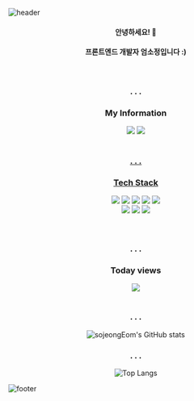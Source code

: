 ![header](https://capsule-render.vercel.app/api?type=waving&color=0:ffd2d2,100:99ccff&height=300&section=header&text=sojeongEom&fontAlignY=40&fontColor=ffffff&fontSize=70&desc=(*.☆⸜(⑉˙ᗜ˙⑉)⸝♡.*)&descAlignY=65&animation=twinkling)

<div align="center">
  <h4>안녕하세요! 👋</h4>
  <h4>프론트엔드 개발자 엄소정입니다 :) </h4>
  <br />	
  <h3>. . .</h3>
  <h3>My Information</h3>
  <a href="#"><img src="https://img.shields.io/badge/esj5029@gmail.com-EA4335?style=flat&logo=Gmail&logoColor=white"/></a>   <a href="#"><img src="https://img.shields.io/badge/dbsdktkfkd9@naver.com-03C75A?style=flat&logo=Naver&logoColor=white"/></a>  <a href="https://www.instagram.com/_dim.chae_/">
  <br />
  <br />
  <h3>. . .</h3>
  <h3>Tech Stack</h3>
  <div class="stack">
  <a href="#"><img src="https://img.shields.io/badge/React-61DAFB?style=flat&logo=React&logoColor=white"/></a>
  <a href="#"><img src="https://img.shields.io/badge/JavaScript-F7DF1E?style=flat&logo=JavaScript&logoColor=white"/></a>
  <a href="#"><img src="https://img.shields.io/badge/CSS-1572B6?style=flat&logo=CSS3&logoColor=white"/></a>
  <a href="#"><img src="https://img.shields.io/badge/Git-F05032?style=flat&logo=Git&logoColor=white"/></a>
  <a href="#"><img src="https://img.shields.io/badge/Node.js-339933?style=flat&logo=node-dot-js&logoColor=white"/></a>
  <br />
  <a href="#"><img src="https://img.shields.io/badge/Python-3766AB?style=flat&logo=Python&logoColor=white"/></a>
  <a href="#"><img src="https://img.shields.io/badge/FastAPI-009688?style=flat&logo=FastAPI&logoColor=white"/></a>
  <a href="#"><img src="https://img.shields.io/badge/MySQL-4479A1?style=flat&logo=MySQL&logoColor=white"/></a>
	</div>
 <br />
 <br />
 <h3>. . .</h3>
 <h3>Today views</h3>
<img src="https://hits.seeyoufarm.com/api/count/incr/badge.svg?url=https%3A%2F%2Fgithub.com%2FsojeongEom&count_bg=%23FFDCDC&title_bg=%23FAB4B4&icon=baidu.svg&icon_color=%23FFFFFF&title=%C2%B7&edge_flat=false"/>
	
<br />
<br />

<h3>. . .</h3>
  
![sojeongEom's GitHub stats](https://github-readme-stats.vercel.app/api?username=sojeongEom&show_icons=true&theme=swift)
  
<h3>. . .</h3>

![Top Langs](https://github-readme-stats.vercel.app/api/top-langs/?username=sojeongEom&layout=Demo&theme=swift)	
</div>

![footer](https://capsule-render.vercel.app/api?section=footer&type=waving&color=0:ffd2d2,100:99ccff&height=130)
